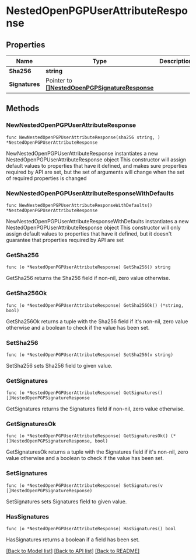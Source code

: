 # NestedOpenPGPUserAttributeResponse

## Properties

Name | Type | Description | Notes
------------ | ------------- | ------------- | -------------
**Sha256** | **string** |  | 
**Signatures** | Pointer to [**[]NestedOpenPGPSignatureResponse**](NestedOpenPGPSignatureResponse.md) |  | [optional] [readonly] 

## Methods

### NewNestedOpenPGPUserAttributeResponse

`func NewNestedOpenPGPUserAttributeResponse(sha256 string, ) *NestedOpenPGPUserAttributeResponse`

NewNestedOpenPGPUserAttributeResponse instantiates a new NestedOpenPGPUserAttributeResponse object
This constructor will assign default values to properties that have it defined,
and makes sure properties required by API are set, but the set of arguments
will change when the set of required properties is changed

### NewNestedOpenPGPUserAttributeResponseWithDefaults

`func NewNestedOpenPGPUserAttributeResponseWithDefaults() *NestedOpenPGPUserAttributeResponse`

NewNestedOpenPGPUserAttributeResponseWithDefaults instantiates a new NestedOpenPGPUserAttributeResponse object
This constructor will only assign default values to properties that have it defined,
but it doesn't guarantee that properties required by API are set

### GetSha256

`func (o *NestedOpenPGPUserAttributeResponse) GetSha256() string`

GetSha256 returns the Sha256 field if non-nil, zero value otherwise.

### GetSha256Ok

`func (o *NestedOpenPGPUserAttributeResponse) GetSha256Ok() (*string, bool)`

GetSha256Ok returns a tuple with the Sha256 field if it's non-nil, zero value otherwise
and a boolean to check if the value has been set.

### SetSha256

`func (o *NestedOpenPGPUserAttributeResponse) SetSha256(v string)`

SetSha256 sets Sha256 field to given value.


### GetSignatures

`func (o *NestedOpenPGPUserAttributeResponse) GetSignatures() []NestedOpenPGPSignatureResponse`

GetSignatures returns the Signatures field if non-nil, zero value otherwise.

### GetSignaturesOk

`func (o *NestedOpenPGPUserAttributeResponse) GetSignaturesOk() (*[]NestedOpenPGPSignatureResponse, bool)`

GetSignaturesOk returns a tuple with the Signatures field if it's non-nil, zero value otherwise
and a boolean to check if the value has been set.

### SetSignatures

`func (o *NestedOpenPGPUserAttributeResponse) SetSignatures(v []NestedOpenPGPSignatureResponse)`

SetSignatures sets Signatures field to given value.

### HasSignatures

`func (o *NestedOpenPGPUserAttributeResponse) HasSignatures() bool`

HasSignatures returns a boolean if a field has been set.


[[Back to Model list]](../README.md#documentation-for-models) [[Back to API list]](../README.md#documentation-for-api-endpoints) [[Back to README]](../README.md)


